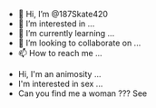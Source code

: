 - 👋 Hi, I’m @187Skate420
- 👀 I’m interested in ...
- 🌱 I’m currently learning ...
- 💞️ I’m looking to collaborate on ...
- 📫 How to reach me ...

<!---
187Skate420/187Skate420 is a ✨ special ✨ repository because its `README.md` (this file) appears on your GitHub profile.
You can click the Preview link to take a look at your changes.
--->
- Hi, I'm an animosity ...
- I'm interested in sex ...
- Can you find me a woman ??? See
